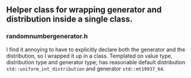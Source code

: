 ## Helper class for wrapping generator and distribution inside a single class.

### randomnumbergenerator.h

 I find it annoying to have to explicitly declare both the generator and the distribution, so I wrapped it up in a class. Templated on value type, distribution type and generator type; has reasonable default distribution `std::uniform_int_distribution` and generator `std::mt19937_64`.
 